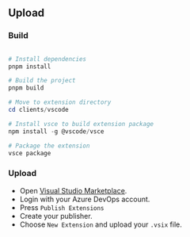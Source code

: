 ## Upload

### Build
```powershell

# Install dependencies
pnpm install

# Build the project
pnpm build

# Move to extension directory
cd clients/vscode

# Install vsce to build extension package
npm install -g @vscode/vsce

# Package the extension
vsce package
```

### Upload
- Open [Visual Studio Marketplace](https://marketplace.visualstudio.com/).
- Login with your Azure DevOps account.
- Press `Publish Extensions`
- Create your publisher.
- Choose `New Extension` and upload your `.vsix` file.
